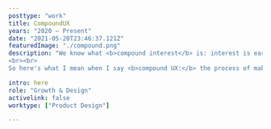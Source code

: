 ```yaml
---
posttype: "work"
title: CompoundUX
years: "2020 – Present"
date: "2021-05-20T23:46:37.121Z"  
featuredImage: "./compound.png"
description: "We know what <b>compound interest</b> is: interest is earned on money that was previously earned as interest. Eventually, molehills will become mountains. Einstein called it the most powerful force in the universe.
<br><br>
So here's what I mean when I say <b>compound UX:</b> the process of making our users successful (and getting paid for it!) starts from making users successful far before they've even bought our product. Everything compounds, meaning that successful user experiences aren't defined by additive results, but by <b>exponential</b> ones."

intro: here
role: "Growth & Design"
activelink: false
worktype: ["Product Design"]

---
```



